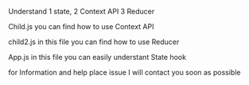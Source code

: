 Understand 
1 state,
2 Context API
3 Reducer

Child.js 
you can find how to use Context API

child2.js
in this file you can find how to use Reducer 

App.js
 in this file you can easily understant State hook 

 for Information and help place issue I will contact you soon as possible 